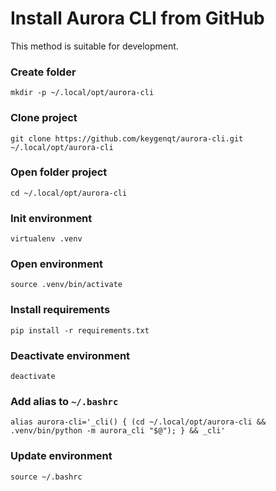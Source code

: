 # Install Aurora CLI from GitHub

This method is suitable for development.

### Create folder

```shell
mkdir -p ~/.local/opt/aurora-cli
```

### Clone project

```shell
git clone https://github.com/keygenqt/aurora-cli.git ~/.local/opt/aurora-cli
```

### Open folder project

```shell
cd ~/.local/opt/aurora-cli
```

### Init environment

```shell
virtualenv .venv
```

### Open environment

```shell
source .venv/bin/activate
```

### Install requirements

```shell
pip install -r requirements.txt
```

### Deactivate environment

```shell
deactivate
```

### Add alias to `~/.bashrc`

```shell
alias aurora-cli='_cli() { (cd ~/.local/opt/aurora-cli && .venv/bin/python -m aurora_cli "$@"); } && _cli'
```

### Update environment

```shell
source ~/.bashrc
```

